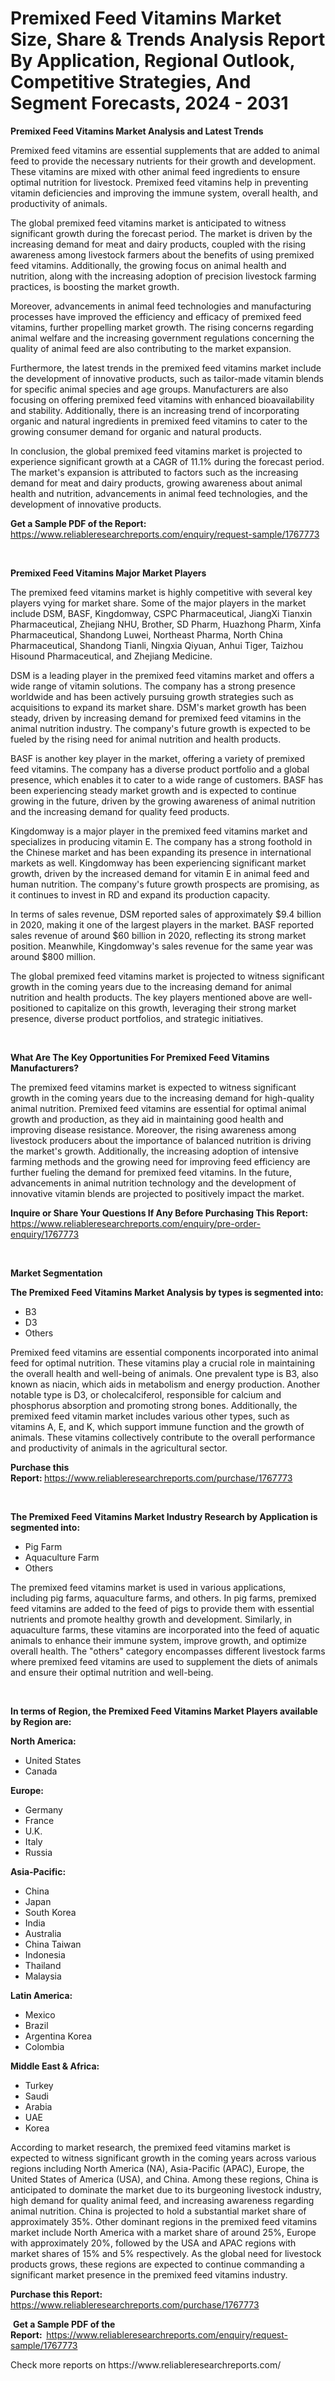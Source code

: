 <p><h1>Premixed Feed Vitamins Market Size, Share & Trends Analysis Report By Application, Regional Outlook, Competitive Strategies, And Segment Forecasts, 2024 - 2031</h1></p><p><strong>Premixed Feed Vitamins Market Analysis and Latest Trends</strong></p>
<p><p>Premixed feed vitamins are essential supplements that are added to animal feed to provide the necessary nutrients for their growth and development. These vitamins are mixed with other animal feed ingredients to ensure optimal nutrition for livestock. Premixed feed vitamins help in preventing vitamin deficiencies and improving the immune system, overall health, and productivity of animals.</p><p>The global premixed feed vitamins market is anticipated to witness significant growth during the forecast period. The market is driven by the increasing demand for meat and dairy products, coupled with the rising awareness among livestock farmers about the benefits of using premixed feed vitamins. Additionally, the growing focus on animal health and nutrition, along with the increasing adoption of precision livestock farming practices, is boosting the market growth.</p><p>Moreover, advancements in animal feed technologies and manufacturing processes have improved the efficiency and efficacy of premixed feed vitamins, further propelling market growth. The rising concerns regarding animal welfare and the increasing government regulations concerning the quality of animal feed are also contributing to the market expansion.</p><p>Furthermore, the latest trends in the premixed feed vitamins market include the development of innovative products, such as tailor-made vitamin blends for specific animal species and age groups. Manufacturers are also focusing on offering premixed feed vitamins with enhanced bioavailability and stability. Additionally, there is an increasing trend of incorporating organic and natural ingredients in premixed feed vitamins to cater to the growing consumer demand for organic and natural products.</p><p>In conclusion, the global premixed feed vitamins market is projected to experience significant growth at a CAGR of 11.1% during the forecast period. The market's expansion is attributed to factors such as the increasing demand for meat and dairy products, growing awareness about animal health and nutrition, advancements in animal feed technologies, and the development of innovative products.</p></p>
<p><strong>Get a Sample PDF of the Report:&nbsp;</strong> <a href="https://www.reliableresearchreports.com/enquiry/request-sample/1767773">https://www.reliableresearchreports.com/enquiry/request-sample/1767773</a></p>
<p>&nbsp;</p>
<p><strong>Premixed Feed Vitamins Major Market Players</strong></p>
<p><p>The premixed feed vitamins market is highly competitive with several key players vying for market share. Some of the major players in the market include DSM, BASF, Kingdomway, CSPC Pharmaceutical, JiangXi Tianxin Pharmaceutical, Zhejiang NHU, Brother, SD Pharm, Huazhong Pharm, Xinfa Pharmaceutical, Shandong Luwei, Northeast Pharma, North China Pharmaceutical, Shandong Tianli, Ningxia Qiyuan, Anhui Tiger, Taizhou Hisound Pharmaceutical, and Zhejiang Medicine.</p><p>DSM is a leading player in the premixed feed vitamins market and offers a wide range of vitamin solutions. The company has a strong presence worldwide and has been actively pursuing growth strategies such as acquisitions to expand its market share. DSM's market growth has been steady, driven by increasing demand for premixed feed vitamins in the animal nutrition industry. The company's future growth is expected to be fueled by the rising need for animal nutrition and health products.</p><p>BASF is another key player in the market, offering a variety of premixed feed vitamins. The company has a diverse product portfolio and a global presence, which enables it to cater to a wide range of customers. BASF has been experiencing steady market growth and is expected to continue growing in the future, driven by the growing awareness of animal nutrition and the increasing demand for quality feed products.</p><p>Kingdomway is a major player in the premixed feed vitamins market and specializes in producing vitamin E. The company has a strong foothold in the Chinese market and has been expanding its presence in international markets as well. Kingdomway has been experiencing significant market growth, driven by the increased demand for vitamin E in animal feed and human nutrition. The company's future growth prospects are promising, as it continues to invest in RD and expand its production capacity.</p><p>In terms of sales revenue, DSM reported sales of approximately $9.4 billion in 2020, making it one of the largest players in the market. BASF reported sales revenue of around $60 billion in 2020, reflecting its strong market position. Meanwhile, Kingdomway's sales revenue for the same year was around $800 million.</p><p>The global premixed feed vitamins market is projected to witness significant growth in the coming years due to the increasing demand for animal nutrition and health products. The key players mentioned above are well-positioned to capitalize on this growth, leveraging their strong market presence, diverse product portfolios, and strategic initiatives.</p></p>
<p>&nbsp;</p>
<p><strong>What Are The Key Opportunities For Premixed Feed Vitamins Manufacturers?</strong></p>
<p><p>The premixed feed vitamins market is expected to witness significant growth in the coming years due to the increasing demand for high-quality animal nutrition. Premixed feed vitamins are essential for optimal animal growth and production, as they aid in maintaining good health and improving disease resistance. Moreover, the rising awareness among livestock producers about the importance of balanced nutrition is driving the market's growth. Additionally, the increasing adoption of intensive farming methods and the growing need for improving feed efficiency are further fueling the demand for premixed feed vitamins. In the future, advancements in animal nutrition technology and the development of innovative vitamin blends are projected to positively impact the market.</p></p>
<p><strong>Inquire or Share Your Questions If Any Before Purchasing This Report:</strong> <a href="https://www.reliableresearchreports.com/enquiry/pre-order-enquiry/1767773">https://www.reliableresearchreports.com/enquiry/pre-order-enquiry/1767773</a></p>
<p>&nbsp;</p>
<p><strong>Market Segmentation</strong></p>
<p><strong>The Premixed Feed Vitamins Market Analysis by types is segmented into:</strong></p>
<p><ul><li>B3</li><li>D3</li><li>Others</li></ul></p>
<p><p>Premixed feed vitamins are essential components incorporated into animal feed for optimal nutrition. These vitamins play a crucial role in maintaining the overall health and well-being of animals. One prevalent type is B3, also known as niacin, which aids in metabolism and energy production. Another notable type is D3, or cholecalciferol, responsible for calcium and phosphorus absorption and promoting strong bones. Additionally, the premixed feed vitamin market includes various other types, such as vitamins A, E, and K, which support immune function and the growth of animals. These vitamins collectively contribute to the overall performance and productivity of animals in the agricultural sector.</p></p>
<p><strong>Purchase this Report:&nbsp;</strong><a href="https://www.reliableresearchreports.com/purchase/1767773">https://www.reliableresearchreports.com/purchase/1767773</a></p>
<p>&nbsp;</p>
<p><strong>The Premixed Feed Vitamins Market Industry Research by Application is segmented into:</strong></p>
<p><ul><li>Pig Farm</li><li>Aquaculture Farm</li><li>Others</li></ul></p>
<p><p>The premixed feed vitamins market is used in various applications, including pig farms, aquaculture farms, and others. In pig farms, premixed feed vitamins are added to the feed of pigs to provide them with essential nutrients and promote healthy growth and development. Similarly, in aquaculture farms, these vitamins are incorporated into the feed of aquatic animals to enhance their immune system, improve growth, and optimize overall health. The "others" category encompasses different livestock farms where premixed feed vitamins are used to supplement the diets of animals and ensure their optimal nutrition and well-being.</p></p>
<p>&nbsp;</p>
<p><strong>In terms of Region, the Premixed Feed Vitamins Market Players available by Region are:</strong></p>
<p>
    <p> <strong> North America: </strong>
        <ul>
            <li>United States</li>
            <li>Canada</li>
        </ul>
        </p> 
    <p> <strong> Europe: </strong>
        <ul>
            <li>Germany</li>
            <li>France</li>
            <li>U.K.</li>
            <li>Italy</li>
            <li>Russia</li>
        </ul>
        </p> 
    <p> <strong> Asia-Pacific: </strong>
        <ul>
            <li>China</li>
            <li>Japan</li>
            <li>South Korea</li>
            <li>India</li>
            <li>Australia</li>
            <li>China Taiwan</li>
            <li>Indonesia</li>
            <li>Thailand</li>
            <li>Malaysia</li>
        </ul>
        </p> 
    <p> <strong> Latin America: </strong>
        <ul>
            <li>Mexico</li>
            <li>Brazil</li>
            <li>Argentina Korea</li>
            <li>Colombia</li>
        </ul>
        </p> 
    <p> <strong> Middle East & Africa: </strong>
        <ul>
            <li>Turkey</li>
            <li>Saudi</li>
            <li>Arabia</li>
            <li>UAE</li>
            <li>Korea</li>
        </ul>
    </p>
    </p>
<p><p>According to market research, the premixed feed vitamins market is expected to witness significant growth in the coming years across various regions including North America (NA), Asia-Pacific (APAC), Europe, the United States of America (USA), and China. Among these regions, China is anticipated to dominate the market due to its burgeoning livestock industry, high demand for quality animal feed, and increasing awareness regarding animal nutrition. China is projected to hold a substantial market share of approximately 35%. Other dominant regions in the premixed feed vitamins market include North America with a market share of around 25%, Europe with approximately 20%, followed by the USA and APAC regions with market shares of 15% and 5% respectively. As the global need for livestock products grows, these regions are expected to continue commanding a significant market presence in the premixed feed vitamins industry.</p></p>
<p><strong>Purchase this Report: </strong><a href="https://www.reliableresearchreports.com/purchase/1767773">https://www.reliableresearchreports.com/purchase/1767773</a></p>
<p>&nbsp;<strong>Get a Sample PDF of the Report:&nbsp;&nbsp;</strong><a href="https://www.reliableresearchreports.com/enquiry/request-sample/1767773">https://www.reliableresearchreports.com/enquiry/request-sample/1767773</a></p>
<p><strong></strong></p>
<p>Check more reports on https://www.reliableresearchreports.com/</p>